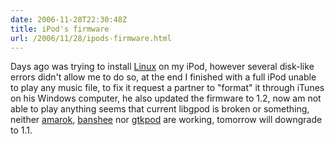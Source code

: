 ```yaml
---
date: 2006-11-28T22:30:48Z
title: iPod's firmware
url: /2006/11/28/ipods-firmware.html
---
```


<p>Days ago was trying to install <a href="http://www.ipodlinux.org/">Linux</a> on my iPod, however several disk-like errors didn't allow me to do so, at the end I finished with a full iPod unable to play any music file, to fix it request a partner to "format" it through iTunes on his Windows computer, he also updated the firmware to 1.2, now am not able to play anything seems that current libgpod is broken or something, neither <a href="http://amarok.kde.org/">amarok</a>, <a href="http://banshee-project.org/Main_Page">banshee</a> nor <a href="http://www.gtkpod.org/about.html">gtkpod</a> are working, tomorrow will downgrade to 1.1.</p>
